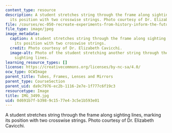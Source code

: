 ```yaml
---
content_type: resource
description: A student stretches string through the frame along sighting lines, marking
  its position with two crosswise strings. Photo courtesy of Dr. Elizabeth Cavicchi.
file: /courses/ec-050-recreate-experiments-from-history-inform-the-future-from-the-past-galileo-january-iap-2010/0d691b7fb3989c1577e43c5e1b593e01_IMG_3499.jpg
file_type: image/jpeg
image_metadata:
  caption: A student stretches string through the frame along sighting lines, marking
    its position with two crosswise strings.
  credit: Photo courtesy of Dr. Elizabeth Cavicchi.
  image-alt: Photo of the student stretching another string through the frame along
    sighting lines.
learning_resource_types: []
license: https://creativecommons.org/licenses/by-nc-sa/4.0/
ocw_type: OCWImage
parent_title: Tubes, Frames, Lenses and Mirrors
parent_type: CourseSection
parent_uid: da9c7976-ec2b-1116-2e7e-1f777c6f19c3
resourcetype: Image
title: IMG_3499.jpg
uid: 0d691b7f-b398-9c15-77e4-3c5e1b593e01
---
```

A student stretches string through the frame along sighting lines, marking its position with two crosswise strings. Photo courtesy of Dr. Elizabeth Cavicchi.